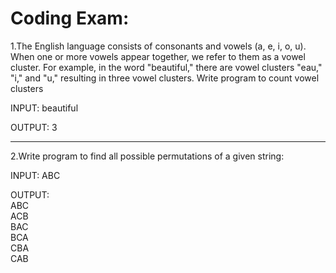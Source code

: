 # Coding Exam:


1.The English language consists of consonants and vowels (a, e, i, o, u). When one or more vowels appear together, we refer to them as a vowel cluster. For example, in the word "beautiful," there are vowel clusters "eau," "i," and "u," resulting in three vowel clusters. Write program to count vowel clusters

INPUT: beautiful

OUTPUT: 3

<hr>

2.Write program to find all possible permutations of a given string:

INPUT: ABC

OUTPUT:<br>
ABC<br>
ACB<br>
BAC<br>
BCA<br>
CBA<br>
CAB
